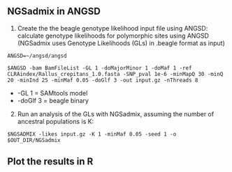 ## NGSadmix in ANGSD

1. Create the the beagle genotype likelihood input file using ANGSD: calculate genotype likelihoods for polymorphic sites using ANGSD (NGSadmix uses Genotype Likelihoods (GLs) in .beagle format as input)
```
ANGSD=~/angsd/angsd
```
```
$ANGSD -bam BamFileList -GL 1 -doMajorMinor 1 -doMaf 1 -ref CLRAindex/Rallus_crepitans_1.0.fasta -SNP_pval 1e-6 -minMapQ 30 -minQ 20 -minInd 25 -minMaf 0.05 -doGlf 3 -out input.gz -nThreads 8
```
- -GL 1 = SAMtools model
- -doGlf 3 = beagle binary
2. Run an analysis of the GLs with NGSadmix, assuming the number of ancestral populations is K:
```
$NGSADMIX -likes input.gz -K 1 -minMaf 0.05 -seed 1 -o $OUT_DIR/NGSadmix
```
## Plot the results in R
